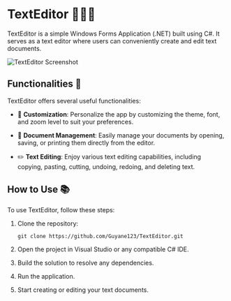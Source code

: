 # TextEditor 👨‍💻📝

TextEditor is a simple Windows Forms Application (.NET) built using C#. It serves as a text editor where users can conveniently create and edit text documents.

![TextEditor Screenshot](https://github.com/Guyane123/TextEditor/assets/69190311/d98edfd9-5659-4cb5-87a4-b6717129a054)

## Functionalities 🚀

TextEditor offers several useful functionalities:

- 🎨 **Customization**: Personalize the app by customizing the theme, font, and zoom level to suit your preferences.

- 📂 **Document Management**: Easily manage your documents by opening, saving, or printing them directly from the editor.

- ✏️ **Text Editing**: Enjoy various text editing capabilities, including copying, pasting, cutting, undoing, redoing, and deleting text.

## How to Use 📚

To use TextEditor, follow these steps:

1. Clone the repository:
   ```
   git clone https://github.com/Guyane123/TextEditor.git
   ```

2. Open the project in Visual Studio or any compatible C# IDE.

3. Build the solution to resolve any dependencies.

4. Run the application.

5. Start creating or editing your text documents.
